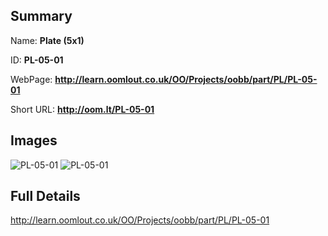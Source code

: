 

## Summary
 
Name: __Plate (5x1)__

ID: __PL-05-01__

WebPage: __http://learn.oomlout.co.uk/OO/Projects/oobb/part/PL/PL-05-01__

Short URL: __http://oom.lt/PL-05-01__


## Images
![PL-05-01](http://oomlout.com/oobb-gen/parts/PL/PL-05-01/PL-05-01_01_420.jpg)
![PL-05-01](http://oomlout.com/oobb-gen/parts/PL/PL-05-01/PL-05-01_420.png)




## Full Details

 http://learn.oomlout.co.uk/OO/Projects/oobb/part/PL/PL-05-01


